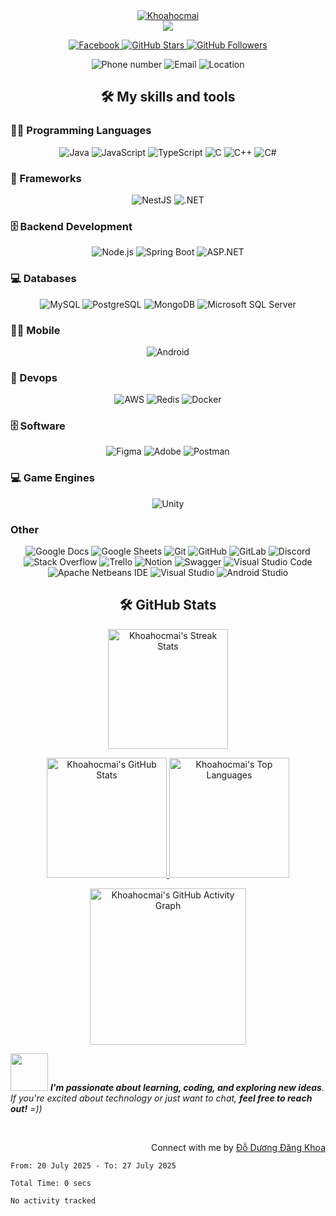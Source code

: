 <div align="center">
  <a href="https://github.com/khoahocmai">
    <img src="https://readme-typing-svg.demolab.com?font=Poppins&weight=800&size=30&duration=2000&pause=2000&color=00C8F0&center=true&vCenter=true&width=435&lines=%7C+Do+Duong+Dang+Khoa+%7C;%7C+Khoahocmai+%7C" alt="Khoahocmai"/>
  </a>
</div>

<div align="center">
  <a href="https://github.com/khoahocmai">
    <img src="https://readme-typing-svg.demolab.com?font=Poppins&weight=800&duration=2000&pause=2000&color=8054B3&center=true&vCenter=true&width=750&lines=Passionate+Backend+Developer;Crafting+Robust+and+Scalable+Systems;Optimizing+API+Performance+and+Database+Design"/>
  </a>
</div>

<p align="center">
  <a href="https://www.facebook.com/profile.php?id=61576234329875">
    <img alt="Facebook" src="https://img.shields.io/badge/Dang%20Khoa-1877F2?style=for-the-badge&logo=facebook&logoColor=white&cacheSeconds=300">
  </a>
  <a href="https://github.com/khoahocmai">
    <img alt="GitHub Stars" src="https://custom-icon-badges.demolab.com/github/stars/khoahocmai?color=FFC107&style=for-the-badge&labelColor=555555&logo=star&logoColor=white&cacheSeconds=300">
  </a>
  <a href="https://github.com/khoahocmai">
    <img alt="GitHub Followers" src="https://custom-icon-badges.demolab.com/github/followers/khoahocmai?color=0D47A1&labelColor=555555&style=for-the-badge&logo=person-add&label=Follow&logoColor=white&cacheSeconds=300">
  </a>
</p>

<p align="center">
  <img src="https://custom-icon-badges.demolab.com/badge/-0396--090--487-2E86C1?style=for-the-badge&logo=phone&logoColor=white" alt="Phone number"/>
  <img src="https://custom-icon-badges.demolab.com/badge/-doduongdangkhoa1103@gmail.com-D14836?style=for-the-badge&logo=gmail&logoColor=white" alt="Email"/>
  <img src="https://custom-icon-badges.demolab.com/badge/Vi%E1%BB%87t%20Nam-Binh%20Duong-29B339?style=for-the-badge&labelColor=FF0000&logo=location&logoColor=FFD700" alt="Location"/>
</p>

<h2 align="center">🛠️ My skills and tools</h2>

<h3>👨‍💻 Programming Languages</h3>
<p align="center">
  <img alt="Java" src="https://custom-icon-badges.demolab.com/badge/Java-FF4500.svg?logo=java&logoColor=white&style=for-the-badge">
  <img alt="JavaScript" src="https://img.shields.io/badge/JavaScript-F7DF1E.svg?logo=javascript&logoColor=black&style=for-the-badge">
  <img alt="TypeScript" src="https://img.shields.io/badge/TypeScript-3178C6.svg?logo=typescript&logoColor=white&style=for-the-badge">
  <img alt="C" src="https://custom-icon-badges.demolab.com/badge/C-03599C.svg?logo=c-in-hexagon&logoColor=white&style=for-the-badge">
  <img alt="C++" src="https://img.shields.io/badge/C++-00599C.svg?logo=c%2B%2B&logoColor=white&style=for-the-badge">
  <img alt="C#" src="https://custom-icon-badges.demolab.com/badge/C%23-68217A.svg?logo=cs2&logoColor=white&style=for-the-badge">
</p>

<h3>🧰 Frameworks</h3>
<p align="center">
  <img alt="NestJS" src="https://img.shields.io/badge/NestJS-E0234E.svg?logo=nestjs&logoColor=white&style=for-the-badge">
  <img alt=".NET" src="https://img.shields.io/badge/.NET-512BD4.svg?logo=dotnet&logoColor=white&style=for-the-badge">
</p>

<h3>🗄️ Backend Development</h3>
<p align="center">
  <img alt="Node.js" src="https://img.shields.io/badge/Node.js-339933.svg?logo=node.js&logoColor=white&style=for-the-badge">
  <img alt="Spring Boot" src="https://img.shields.io/badge/Spring%20Boot-6DB33F.svg?logo=springboot&logoColor=white&style=for-the-badge">
  <img alt="ASP.NET" src="https://img.shields.io/badge/ASP.NET-512BD4.svg?logo=dotnet&logoColor=white&style=for-the-badge">
</p>

<h3>💻 Databases</h3>
<p align="center">
  <img alt="MySQL" src="https://img.shields.io/badge/MySQL-4479A1.svg?logo=mysql&logoColor=white&style=for-the-badge">
  <img alt="PostgreSQL" src="https://img.shields.io/badge/PostgreSQL-336791.svg?logo=postgresql&logoColor=white&style=for-the-badge">
  <img alt="MongoDB" src="https://img.shields.io/badge/MongoDB-47A248.svg?logo=mongodb&logoColor=white&style=for-the-badge">
  <img alt="Microsoft SQL Server" src="https://img.shields.io/badge/Microsoft_SQL_Server-CC2927.svg?logo=microsoft-sql-server&logoColor=white&style=for-the-badge">
</p>

<h3>👨‍💻 Mobile</h3>
<p align="center">
  <img alt="Android" src="https://img.shields.io/badge/Android-3DDC84.svg?logo=android&logoColor=white&style=for-the-badge">
</p>

<h3>🧰 Devops</h3>
<p align="center">
  <img alt="AWS" src="https://img.shields.io/badge/AWS-FF9900.svg?logo=amazon-aws&logoColor=white&style=for-the-badge">
  <img alt="Redis" src="https://img.shields.io/badge/Redis-DC382D.svg?logo=redis&logoColor=white&style=for-the-badge">
  <img alt="Docker" src="https://img.shields.io/badge/Docker-2496ED.svg?logo=docker&logoColor=white&style=for-the-badge">
</p>

<h3>🗄️ Software</h3>
<p align="center">
  <img alt="Figma" src="https://img.shields.io/badge/figma-F24E1E?&logo=figma&logoColor=white&style=for-the-badge">
  <img alt="Adobe" src="https://img.shields.io/badge/Adobe-FF0000.svg?logo=adobe&logoColor=white&style=for-the-badge">
  <img alt="Postman" src="https://img.shields.io/badge/Postman-FF6C37?logo=postman&logoColor=white&style=for-the-badge">
</p>

<h3>💻 Game Engines</h3>
<p align="center">
  <img alt="Unity" src="https://img.shields.io/badge/Unity-000000.svg?logo=Unity&logoColor=white&style=for-the-badge">
</p>

<h3>Other</h3>
<p align="center">
  <img alt="Google Docs" src="https://img.shields.io/badge/google_docs-4285F4?&logo=googledocs&logoColor=white&style=for-the-badge">
  <img alt="Google Sheets" src="https://img.shields.io/badge/Sheets-34A853.svg?logo=google%20sheets&logoColor=white&style=for-the-badge">
  <img alt="Git" src="https://img.shields.io/badge/Git-F05033.svg?logo=git&logoColor=white&style=for-the-badge">
  <img alt="GitHub" src="https://img.shields.io/badge/GitHub-181717.svg?logo=github&logoColor=white&style=for-the-badge">
  <img alt="GitLab" src="https://img.shields.io/badge/GitLab-FC6D26.svg?logo=gitlab&logoColor=white&style=for-the-badge">
  <img alt="Discord" src="https://img.shields.io/badge/Discord-5865F2.svg?logo=discord&logoColor=white&style=for-the-badge">
  <img alt="Stack Overflow" src="https://img.shields.io/badge/Stack%20Overflow-FE7A16?logo=stack-overflow&logoColor=white&style=for-the-badge">
  <img alt="Trello" src="https://img.shields.io/badge/Trello-0079BF.svg?logo=trello&logoColor=white&style=for-the-badge">
  <img alt="Notion" src="https://img.shields.io/badge/Notion-000000.svg?logo=notion&logoColor=white&style=for-the-badge">
  <img alt="Swagger" src="https://img.shields.io/badge/Swagger-85EA2D.svg?logo=swagger&logoColor=black&style=for-the-badge">
  <img alt="Visual Studio Code" src="https://img.shields.io/badge/Visual%20Studio%20Code-0078d7.svg?logo=visual-studio-code&logoColor=white&style=for-the-badge">
  <img alt="Apache Netbeans IDE" src="https://img.shields.io/badge/apache_netbeans_ide-1B6AC6?&logo=apachenetbeanside&logoColor=white&style=for-the-badge">
  <img alt="Visual Studio" src="https://img.shields.io/badge/Visual_Studio-5C2D91.svg?logo=visual-studio&logoColor=white&style=for-the-badge">
  <img alt="Android Studio" src="https://img.shields.io/badge/Android%20Studio-3DDC84.svg?logo=androidstudio&logoColor=white&style=for-the-badge">
</p>

<h2 align="center">🛠️ GitHub Stats</h2>

<p align="center">
  <a href="https://github.com/khoahocmai">
    <img 
      alt="Khoahocmai's Streak Stats" 
      src="https://github-readme-streak-stats-9m8ugfa77-denvercoder1.vercel.app/?user=khoahocmai&theme=monokai-metallian&hide_border=true" 
      height="192px"/>
  </a>
</p>

<p align="center">
  <a href="https://github.com/khoahocmai">
    <img 
      alt="Khoahocmai's GitHub Stats" 
      src="https://denvercoder1-github-readme-stats.vercel.app/api/?username=khoahocmai&show_icons=true&include_all_commits=true&count_private=true&theme=react&hide_border=true&bg_color=1F222E&title_color=F85D7F&icon_color=F8D866" 
      height="192px"/>
  </a>
  
  <a href="https://github.com/khoahocmai">
    <img 
      alt="Khoahocmai's Top Languages" 
      src="https://denvercoder1-github-readme-stats.vercel.app/api/top-langs/?username=khoahocmai&langs_count=8&layout=compact&theme=react&hide_border=true&bg_color=1F222E&title_color=F85D7F&icon_color=F8D866&hide=Jupyter%20Notebook,Roff" 
      height="192px"/>
  </a>
</p>

<p align="center">
  <a href="https://github.com/khoahocmai">
    <img 
      alt="Khoahocmai's GitHub Activity Graph"
      src="https://github-readme-activity-graph.vercel.app/graph?username=khoahocmai&custom_title=Đăng%20Khoa%27s%20GitHub%20Activity%20Graph&bg_color=1F222E&color=7F3FBF&line=7F3FBF&point=7F3FBF&area_color=FFFFFF&title_color=F85D7F&area=true" 
      height="250px"/>
  </a>
</p>

<img src="https://media.giphy.com/media/LnQjpWaON8nhr21vNW/giphy.gif" width="60"> <em><b>I'm passionate about learning, coding, and exploring new ideas</b>. If you're excited about technology or just want to chat, <b>feel free to reach out!</b> =))</em>

<br> <p align="right">Connect with me by <a href="https://www.facebook.com/profile.php?id=61576234329875">Đỗ Dương Đăng Khoa</a></p>

<!--START_SECTION:waka-->

```all_time
From: 20 July 2025 - To: 27 July 2025

Total Time: 0 secs

No activity tracked
```

<!--END_SECTION:waka-->
